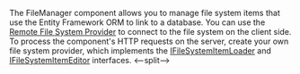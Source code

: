 The FileManager component allows you to manage file system items that use the Entity Framework ORM to link to a database. You can use the [Remote File System Provider](/Documentation/ApiReference/UI_Components/dxFileManager/File_System_Providers/Remote) to connect to the file system on the client side. To process the component's HTTP requests on the server, create your own file system provider, which implements the [IFileSystemItemLoader](https://docs.devexpress.com/AspNetCore/DevExtreme.AspNet.Mvc.FileManagement.IFileSystemItemLoader) and [IFileSystemItemEditor](https://docs.devexpress.com/AspNetCore/DevExtreme.AspNet.Mvc.FileManagement.IFileSystemItemEditor) interfaces.
<--split-->